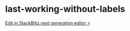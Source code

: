 # last-working-without-labels

[Edit in StackBlitz next generation editor ⚡️](https://stackblitz.com/~/github.com/Kamlesh7417/last-working-without-labels)
